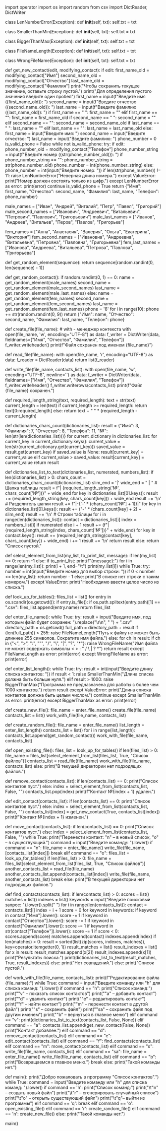 import operator
import os
import random
from csv import DictReader, DictWriter


class LenNumberError(Exception):
    def __init__(self, txt):
        self.txt = txt


class SmallerThanMin(Exception):
    def __init__(self, txt):
        self.txt = txt


class BiggerThanMax(Exception):
    def __init__(self, txt):
        self.txt = txt


class FileNameLength(Exception):
    def __init__(self, txt):
        self.txt = txt


class WrongFileName(Exception):
    def __init__(self, txt):
        self.txt = txt


def get_new_contact(edit, modifying_contact):
    if edit:
        first_name_old = modifying_contact["Имя"]
        second_name_old = modifying_contact["Отчество"]
        last_name_old = modifying_contact["Фамилия"]
        print("Чтобы сохранить текущее значение, оставьте строку пустой.")
        print("Для определения пустого значения введите один пробел")
        first_name = input(f"Введите имя ({first_name_old}): ")
        second_name = input(f"Введите отчество ({second_name_old}): ")
        last_name = input(f"Введите фамилию ({last_name_old}): ")
        if first_name == " ":
            first_name = ""
        elif first_name == "":
            first_name = first_name_old
        if second_name == " ":
            second_name = ""
        elif second_name == "":
            second_name = second_name_old
        if last_name == " ":
            last_name = ""
        elif last_name == "":
            last_name = last_name_old
    else:
        first_name = input("Введите имя: ")
        second_name = input("Введите отчество: ")
        last_name = input("Введите фамилию: ")
    phone_number = 0
    is_valid_phone = False
    while not is_valid_phone:
        try:
            if edit:
                phone_number_old = modifying_contact["Телефон"]
                phone_number_string = input(f"Введите номер ({str(phone_number_old)}): ")
                if phone_number_string == "":
                    phone_number_string = str(phone_number_old)
                phone_number = int(phone_number_string)
            else:
                phone_number = int(input("Введите номер: "))
            if len(str(phone_number)) != 11:
                raise LenNumberError("Неверная длина номера.")
        except ValueError:
            print("Номер должен состоять только из цифр.")
        except LenNumberError as error:
            print(error)
            continue
        is_valid_phone = True
    return {"Имя": first_name, "Отчество": second_name, "Фамилия": last_name, "Телефон": phone_number}


male_names = ["Иван", "Андрей", "Виталий", "Петр", "Павел", "Григорий"]
male_second_names = ["Иванович", "Андреевич", "Витальевич", "Петрович", "Павлович", "Григорьевич"]
male_last_names = ["Иванов", "Андреев", "Витальев", "Перов", "Павлов", "Григорьев"]

fem_names = ["Анна", "Анастасия", "Валерия", "Ольга", "Екатерина", "Виктория"]
fem_second_names = ["Ивановна", "Андреевна", "Витальевна", "Петровна", "Павловна", "Григорьевна"]
fem_last_names = ["Иванова", "Андреева", "Витальева", "Петрова", "Павлова", "Григорьева"]


def get_random_element(sequence):
    return sequence[random.randint(0, len(sequence) - 1)]


def get_random_contact():
    if random.randint(0, 1) == 0:
        name = get_random_element(male_names)
        second_name = get_random_element(male_second_names)
        last_name = get_random_element(male_last_names)
    else:
        name = get_random_element(fem_names)
        second_name = get_random_element(fem_second_names)
        last_name = get_random_element(fem_last_names)
    phone = '8'
    for i in range(10):
        phone += str(random.randint(0, 9))
    return {"Имя": name, "Отчество": second_name, "Фамилия": last_name, "Телефон": phone}


def create_file(file_name):
    # with - менеджер контекста
    with open(file_name, 'w', encoding="UTF-8") as data:
        f_writer = DictWriter(data, fieldnames=["Имя", "Отчество", "Фамилия", "Телефон"])
        f_writer.writeheader()
        print(f"Файл сохранен под именем {file_name}")


def read_file(file_name):
    with open(file_name, 'r', encoding="UTF-8") as data:
        f_reader = DictReader(data)
        return list(f_reader)


def write_file(file_name, contacts_list):
    with open(file_name, 'w', encoding="UTF-8", newline='') as data:
        f_writer = DictWriter(data, fieldnames=["Имя", "Отчество", "Фамилия", "Телефон"])
        f_writer.writeheader()
        f_writer.writerows(contacts_list)
        print(f"Файл {file_name} сохранен.")


def required_length_string(text, required_length):
    text = str(text)
    current_length = len(text)
    if current_length >= required_length:
        return text[0:required_length]
    else:
        return text + " " * (required_length - current_length)


def dictionaries_chars_count(dictionaries_list):
    result = {"Имя": 3, "Фамилия": 7, "Отчество": 8, "Телефон": 11, "№": len(str(len(dictionaries_list)))}
    for current_dictionary in dictionaries_list:
        for current_key in current_dictionary.keys():
            current_value = len(str(current_dictionary.get(current_key)))
            saved_value = result.get(current_key)
            if saved_value is None:
                result[current_key] = current_value
            elif current_value > saved_value:
                result[current_key] = current_value
    return result


def dictionaries_list_to_text(dictionaries_list, numerated, numbers_list):
    if len(dictionaries_list) > 0:
        chars_count = dictionaries_chars_count(dictionaries_list)
        slim_end = '|'
        wide_end = " | "
        # Шапка таблицы
        result = f"| {required_length_string('№', chars_count['№'])}" + wide_end
        for key in dictionaries_list[0].keys():
            result += (required_length_string(key, chars_count[key])) + wide_end
        result += '\n'
        # Разделитель шапки
        result += f"|-{'-' * (chars_count['№'] + 1)}|"
        for key in dictionaries_list[0].keys():
            result += ("-" * (chars_count[key] + 2) + slim_end)
        result += '\n'
        # Строки таблицы
        for i in range(len(dictionaries_list)):
            contact = dictionaries_list[i]
            index = numbers_list[i] if numerated else i + 1
            result += (f"| {required_length_string(index, chars_count['№'])}" + wide_end)
            for key in contact.keys():
                result += (required_length_string(contact[key], chars_count[key]) + wide_end)
            i += 1
            result += '\n'
        return result
    else:
        return "Список пустой."


def select_element_from_list(my_list, to_print_list, message):
    if len(my_list) == 0:
        return -1
    else:
        if to_print_list:
            print(f"{message}:")
            for i in range(len(my_list)):
                print(i + 1, end="\t")
                print(my_list[i])
        while True:
            try:
                number = int(input("Введите номер для выбор строки: "))
                if 0 < number <= len(my_list):
                    return number - 1
                else:
                    print("В списке нет строки с таким номером.")
            except ValueError:
                print("Необходимо ввести целое число из списка.")


def look_up_for_tables():
    files_list = list()
    for entry in os.scandir(os.getcwd()):
        if entry.is_file():
            if os.path.splitext(entry.path)[1] == ".csv":
                files_list.append(entry.name)
    return files_list


def enter_file_name():
    while True:
        try:
            result = input("Введите имя, под которым файл будет сохранен: ").replace("\r\n", " ") + ".csv"
            directory_path = os.getcwd()
            full_path = directory_path + result
            if (len(full_path)) > 255:
                raise FileNameLength("Путь к файлу не может быть длиннее 255 символов. Сократите имя файла.")
            else:
                for ch in result:
                    if ch in {"<", ">", ":", "\"", "/", "\\", "|", "?", "*"}:
                        raise WrongFileName("Имя файла не может содержать символы < > : \" / \\ | ? *")
            return result
        except FileNameLength as error:
            print(error)
        except WrongFileName as error:
            print(error)


def enter_list_length():
    while True:
        try:
            result = int(input("Введите длину списка контактов: "))
            if result < 1:
                raise SmallerThanMin("Длина списка должна быть больше нуля.")
            elif result > 1000:
                raise BiggerThanMax("Программа не предназначена для работы с более чем 1000 контактов.")
            return result
        except ValueError:
            print("Длина списка контактов должна быть целым числом.")
            continue
        except SmallerThanMin as error:
            print(error)
        except BiggerThanMax as error:
            print(error)


def create_new_file():
    file_name = enter_file_name()
    create_file(file_name)
    contacts_list = list()
    work_with_file(file_name, contacts_list)


def create_random_file():
    file_name = enter_file_name()
    list_length = enter_list_length()
    contacts_list = list()
    for i in range(list_length):
        contacts_list.append(get_random_contact())
    work_with_file(file_name, contacts_list)


def open_existing_file():
    files_list = look_up_for_tables()
    if len(files_list) > 0:
        file_name = files_list[select_element_from_list(files_list, True, "Список файлов")]
        contacts_list = read_file(file_name)
        work_with_file(file_name, contacts_list)
    else:
        print("В текущей директории нет подходящих файлов.")


def remove_contact(contacts_list):
    if len(contacts_list) == 0:
        print("Список контактов пуст.")
    else:
        index = select_element_from_list(contacts_list, False, "")
        contacts_list.pop(index)
        print(f"Контакт №{index + 1} удален.")


def edit_contact(contacts_list):
    if len(contacts_list) == 0:
        print("Список контактов пуст.")
    else:
        index = select_element_from_list(contacts_list, False, "")
        contacts_list[index] = get_new_contact(True, contacts_list[index])
        print(f"Контакт №{index + 1} изменен.")


def move_contact(contacts_list):
    if len(contacts_list) == 0:
        print("Список контактов пуст.")
    else:
        index = select_element_from_list(contacts_list, False, "")
        while True:
            print("Перенести контакт: \"n\" – в новый список, \"o\" – в существующий.")
            command = input("Введите команду: ").lower()
            if command == "n":
                file_name = enter_file_name()
                write_file(file_name, [contacts_list[index]])
                break
            elif command == "o":
                files_list = look_up_for_tables()
                if len(files_list) > 0:
                    file_name = files_list[select_element_from_list(files_list, True, "Список файлов")]
                    another_contacts_list = read_file(file_name)
                    another_contacts_list.append(contacts_list[index])
                    write_file(file_name, another_contacts_list)
                    break
                else:
                    print("В текущей директории нет подходящих файлов.")


def find_contacts(contacts_list):
    if len(contacts_list) > 0:
        scores = list()
        matches = list()
        indexes = list()
        keywords = input("Введите поисковый запрос: ").lower().split(" ")
        for i in range(len(contacts_list)):
            contact = contacts_list[i]
            index = i + 1
            score = 0
            for keyword in keywords:
                if keyword in contact["Имя"].lower():
                    score -= 1
                if keyword in contact["Отчество"].lower():
                    score -= 1
                if keyword in contact["Фамилия"].lower():
                    score -= 1
                if keyword in str(contact["Телефон"]).lower():
                    score -= 1
            if score < 0:
                scores.append(score)
                matches.append(contact)
                indexes.append(index)
        if len(matches) > 0:
            result = sorted(list(zip(scores, indexes, matches)), key=operator.itemgetter(0, 1))
            result_matches = list()
            result_indexes = list()
            for x in result:
                result_matches.append(x[2])
                result_indexes.append(x[1])
            print("Результаты поиска:")
            print(dictionaries_list_to_text(result_matches, True, result_indexes))
        else:
            print("Нет совпадений.")
    else:
        print("Список пустой.")


def work_with_file(file_name, contacts_list):
    print(f"Редактирование файла {file_name}:")
    while True:
        command = input("Введите команду или \"h\" для списка команд: ").lower()
        if command == "h":
            print("Список команд:")
            print("\"v\" – показать список контактов")
            print("\"a\" – добавить контакт")
            print("\"d\" – удалить контакт")
            print("\"e\" – редактировать контакт")
            print("\"f\" – найти контакт")
            print("\"m\" – перенести контакт в другой файл")
            print("\"s\" – сохранить файл")
            print("\"sa\" – сохранить файл под другим именем")
            print("\"b\" – вернуться в главное меню")
        elif command == "v":
            print(dictionaries_list_to_text(contacts_list, False, None))
        elif command == "a":
            contacts_list.append(get_new_contact(False, None))
            print("Контакт добавлен.")
        elif command == "d":
            remove_contact(contacts_list)
        elif command == "e":
            edit_contact(contacts_list)
        elif command == "f":
            find_contacts(contacts_list)
        elif command == "m":
            move_contact(contacts_list)
        elif command == "s":
            write_file(file_name, contacts_list)
        elif command == "sa":
            file_name = enter_file_name()
            write_file(file_name, contacts_list)
        elif command == "b":
            print("Возвращаемся в главное меню.")
            break
        else:
            print("Такой команды нет.")


def main():
    print("Добро пожаловать в программу \"Список контактов\".")
    while True:
        command = input("Введите команду или \"h\" для списка команд: ").lower()
        if command == 'h':
            print("Список команд:")
            print("\t\"n\" – создать новый файл")
            print("\t\"r\" – сгенерировать случайный список")
            print("\t\"o\" – открыть существующий файл")
            print("\t\"q\"– выйти из программы")
        elif command == 'q':
            break
        elif command == 'o':
            open_existing_file()
        elif command == 'r':
            create_random_file()
        elif command == 'n':
            create_new_file()
        else:
            print("Такой команды нет.")

main()
